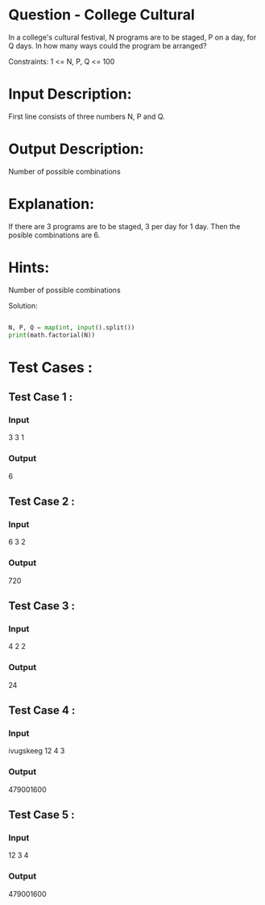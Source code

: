 # Question - College Cultural
In a college's cultural festival, N programs are to be staged, P on a day, for Q days.
In how many ways could the program be arranged?

Constraints:
1 <= N, P, Q <= 100

# Input Description:
First line consists of three numbers N, P and Q.

# Output Description:
Number of possible combinations

# Explanation:
If there are 3 programs are to be staged, 3 per day for 1 day.
Then the posible combinations are 6.

# Hints:
Number of possible combinations

Solution:

```python

N, P, Q = map(int, input().split())
print(math.factorial(N))

```

# Test Cases :
## Test Case 1 :
### Input
3 3 1
### Output
6


## Test Case 2 :
### Input
6 3 2
### Output
720


## Test Case 3 :
### Input
4 2 2
### Output
24


## Test Case 4 :
### Input
ivugskeeg
12 4 3
### Output
479001600


## Test Case 5 :
### Input
12 3 4
### Output
479001600
